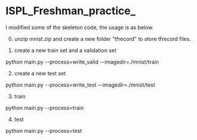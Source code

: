 # ISPL_Freshman_practice_

<MNIST classification>

 
I modified some of the skeleton code, the usage is as below.

0) unzip mnist.zip and create a new folder "tfrecord" to store tfrecord files.


1) create a new train set and a validation set

python main.py --process=write_valid --imagedir=./mnist/train

2) create a new test set

python main.py --process=write_test --imagedir=./mnist/test

3) train

python main.py --process=train

4) test

python main.py --process=test



